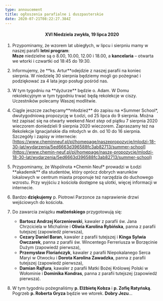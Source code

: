 ```yaml
---
type: annoucement
title: ogłoszenia parafialne i duszpasterskie
date: 2020-07-21T08:22:27.384Z
---
```

<!--StartFragment-->

<h4 style="text-align:center;">XVI Niedziela zwykła, 19 lipca 2020</h3>

1. Przypominamy, że wzorem lat ubiegłych, w lipcu i sierpniu mamy w naszej parafii **letni program**:\
   **Msze** niedzielne są o 8.00, 10.00, 12.00 i 18.00, a **kancelaria** – otwarta we wtorki i czwartki od 18:45 do 19:30.
2. Informujemy, że \*\*ks. Artur\*\*odejdzie z naszej parafii na koniec sierpnia. W niedzielę 30 sierpnia będziemy mogli go pożegnać i podziękować za 4 lata jego posługi pośród nas.
3. W tym tygodniu na \*\*dyżurze\*\* będzie o. Adam. W Domu rekolekcyjnym w tym tygodniu trwać będą rekolekcje w ciszy. Uczestników polecamy Waszej modlitwie.
4. Ciągle jeszcze zachęcamy\*\*młodzież\*\* do zapisu na \*Summer School\*, dwutygodniową propozycję w Łodzi, od 25 lipca do 9 sierpnia. Można też zapisać się na otwarty weekend *Next step* od piątku 7 sierpnia 2020 wieczorem doniedzieli 9 sierpnia 2020 wieczorem. Zapraszamy też na Rekolekcje Ignacjańskie dla młodych w dn. od 10 do 16 sierpnia. Szczegóły i zapisy w internecie: [https://www.cheminneuf.pl/pl/homepage/naszepropozycje/mlodzi-18-30-lat/wydarzenia/5ed6663d396588fc3ab82713/summer-school](https://www.chemin-neuf.pl/pl/homepage/nasze-propozycje/mlodzi-18-30-lat/wydarzenia/5ed6663d396588fc3ab82713/summer-school)
5. Przypominamy, że Wspólnota \*Chemin Neuf\* prowadzi w Łodzi \*\*akademik\*\* dla studentów, który oprócz dobrych warunków lokalowych w centrum miasta proponuje też narzędzia do duchowego wzrostu. Przy wyjściu z kościoła dostępne są ulotki, więcej informacji w internecie.
6. Bardzo **dziękujemy** p. Piotrowi Parzonce za naprawienie drzwi wejściowych do kościoła.
7. Do zawarcia związku **małżeńskiego** przygotowują się:

   * **Bartosz Andrzej Korzeniewski**, kawaler z parafii św. Jana Chrzciciela w Michalinie i **Oliwia Karolina Rybińska**, panna z parafii tutejszej (zapowiedź pierwsza),
   * **Cezary Daniel Baran**, kawaler z parafii tutejszej i **Kinga Sylwia Owczarek**, panna z parafii św. Wincentego Ferreriusza w Borzęcinie Dużym (zapowiedź pierwsza),
   * **Przemysław Floriańczyk**, kawaler z parafii Niepokalanego Serca Maryi w Otwocku i **Dorota Karolina Zawadzka**, panna z parafii tutejszej (zapowiedź pierwsza),
   * **Damian Rajfura**, kawaler z parafii Matki Bożej Królowej Polski w Wołominie i **Dominika Kondras**, panna z parafii tutejszej (zapowiedź pierwsza).
8. W tym tygodniu pożegnaliśmy **p. Elżbietę Kobza** i **p. Zofię Ratyńską**. Pogrzeb **p. Roberta Gryza** będzie we wtorek. **Dobry Jezu**…

<!--EndFragment-->